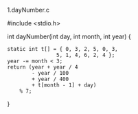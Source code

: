 1.dayNumber.c

#include <stdio.h>

int dayNumber(int day, int month, int year)
{

	static int t[] = { 0, 3, 2, 5, 0, 3,
					5, 1, 4, 6, 2, 4 };
	year -= month < 3;
	return (year + year / 4
			- year / 100
			+ year / 400
			+ t[month - 1] + day)
		% 7;
}
